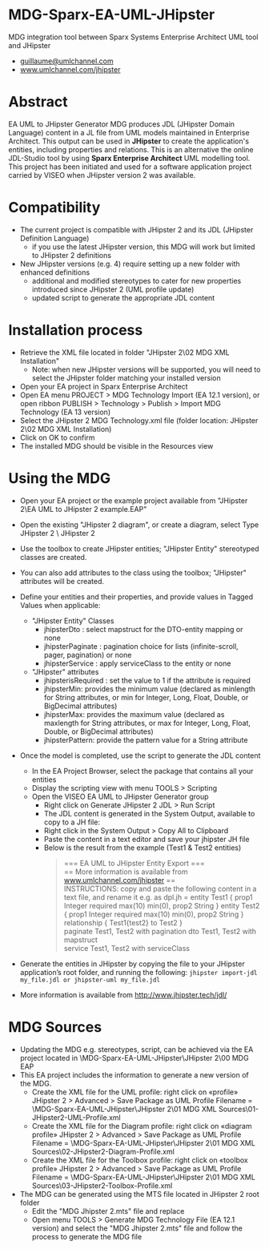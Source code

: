 # MDG-Sparx-EA-UML-JHipster
MDG integration tool between Sparx Systems Enterprise Architect UML tool and JHipster

- guillaume@umlchannel.com
- www.umlchannel.com/jhipster

# Abstract
 EA UML to JHipster Generator MDG produces JDL (JHipster Domain Language) content in a JL file from UML models maintained in Enterprise Architect. This output can be used in **JHipster** to create the application's entities, including properties and relations. This is an alternative the online JDL-Studio tool by using **Sparx Enterprise Architect** UML modelling tool.
 This project has been initiated and used for a software application project carried by VISEO when JHipster version 2 was available.

# Compatibility
* The current project is compatible with JHipster 2 and its JDL (JHipster Definition Language)
  * if you use the latest JHipster version, this MDG will work but limited to JHipster 2 definitions
* New JHipster versions (e.g. 4) require setting up a new folder with enhanced definitions
  * additional and modified stereotypes to cater for new properties introduced since JHipster 2 (UML profile update)
  * updated script to generate the appropriate JDL content

# Installation process
* Retrieve the XML file located in folder "JHipster 2\02 MDG XML Installation"
  * Note: when new JHipster versions will be supported, you will need to select the JHipster folder matching your installed version
* Open your EA project in Sparx Enterprise Architect 
* Open EA menu PROJECT > MDG Technology Import (EA 12.1 version), or open ribbon PUBLISH > Technology > Publish > Import MDG Technology (EA 13 version)
* Select the JHipster 2 MDG Technology.xml file (folder location: JHipster 2\02 MDG XML Installation)
* Click on OK to confirm
* The installed MDG should be visible in the Resources view

# Using the MDG
* Open your EA project or the example project available from "JHipster 2\EA UML to JHipster 2 example.EAP"
* Open the existing "JHipster 2 diagram", or create a diagram, select Type JHipster 2 \ JHipster 2
* Use the toolbox to create JHipster entities; "JHipster Entity" stereotyped classes are created.
* You can also add attributes to the class using the toolbox; "JHipster" attributes will be created.
* Define your entities and their properties, and provide values in Tagged Values when applicable:
   * "JHipster Entity" Classes
      * jhipsterDto : select mapstruct for the DTO-entity mapping or none
      * jhipsterPaginate : pagination choice for lists (infinite-scroll, pager, pagination) or none
      * jhipsterService : apply serviceClass to the entity or none
   * "JHipster" attributes
      * jhipsterisRequired : set the value to 1 if the attribute is required
      * jhipsterMin: provides the minimum value (declared as minlength for String attributes, or min for Integer, Long, Float, Double, or BigDecimal attributes)
      * jhipsterMax: provides the maximum value (declared as maxlength for String attributes, or max for Integer, Long, Float, Double, or BigDecimal attributes)
      * jhipsterPattern: provide the pattern value for a String attribute
* Once the model is completed, use the script to generate the JDL content
   * In the EA Project Browser, select the package that contains all your entities
   * Display the scripting view with menu TOOLS > Scripting
   * Open the VISEO EA UML to JHipster Generator group
      * Right click on Generate JHipster 2 JDL > Run Script
      * The JDL content is generated in the System Output, available to copy to a JH file:
      * Right click in the System Output > Copy All to Clipboard
      * Paste the content in a text editor and save your jhipster JH file
      * Below is the result from the example (Test1 & Test2 entities)
		> === EA UML to JHipster Entity Export ===	
		> == More information is available from www.umlchannel.com/jhipster ==	
		> INSTRUCTIONS: copy and paste the following content in a text file, and rename it e.g. as dpl.jh =	
		> entity Test1 {
		>	  prop1 Integer required max(10) min(0),
		>	  prop2 String
		>	  }
		> entity Test2 {
		>	  prop1 Integer required max(10) min(0),
		>	  prop2 String
		>	  }				
		> relationship {
		>	  Test1{test2} to Test2
		>	  }				
		>	  paginate Test1, Test2 with pagination	
		>	  dto Test1, Test2 with mapstruct	
		>	  service Test1, Test2 with serviceClass	
					
* Generate the entities in JHipster by copying the file to your JHipster application’s root folder, and running the following: 
  `jhipster import-jdl my_file.jdl or jhipster-uml my_file.jdl`
 *  More information is available from http://www.jhipster.tech/jdl/

# MDG Sources
- Updating the MDG e.g. stereotypes, script, can be achieved via the EA project located in <github folder>\MDG-Sparx-EA-UML-JHipster\JHipster 2\00 MDG EAP
 - This EA project includes the information to generate a new version of the MDG. 
	- Create the XML file for the UML profile: right click on «profile» JHipster 2 > Advanced > Save Package as UML Profile
	   Filename = <github folder>\MDG-Sparx-EA-UML-JHipster\JHipster 2\01 MDG XML Sources\01-JHipster2-UML-Profile.xml
	- Create the XML file for the Diagram profile: right click on «diagram profile» JHipster 2 > Advanced > Save Package as UML Profile
	   Filename = <github folder>\MDG-Sparx-EA-UML-JHipster\JHipster 2\01 MDG XML Sources\02-JHipster2-Diagram-Profile.xml
	- Create the XML file for the Toolbox profile: right click on «toolbox profile» JHipster 2 > Advanced > Save Package as UML Profile
	   Filename = <github folder>\MDG-Sparx-EA-UML-JHipster\JHipster 2\01 MDG XML Sources\03-JHipster2-Toolbox-Profile.xml
- The MDG can be generated using the MTS file located in JHipster 2 root folder
	- Edit the "MDG Jhipster 2.mts" file and replace <replace with your GitHub folder>
	- Open menu TOOLS > Generate MDG Technology File (EA 12.1 version) and select the "MDG Jhipster 2.mts" file and follow the process to generate the MDG file

